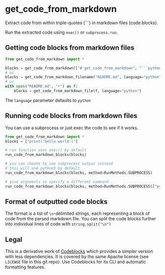 # get_code_from_markdown

Extract code from within triple-quotes (```) in markdown files (code blocks).

Run the extracted code using `exec()` or `subprocess.run`.

## Getting code blocks from markdown files

```python
from get_code_from_markdown import *

blocks = get_code_from_markdown(["# get_code_from_markdown", "```python", "print('hello world')", "```"])
# or
blocks = get_code_from_markdown_filename("README.md", language="python")
# or
with open("README.md", "r") as f:
    blocks = get_code_from_markdown_file(f, language="python")
```

The `language` parameter defaults to `python`

## Running code blocks from markdown files

You can use a subprocess or just exec the code to see if it works.

```python
from get_code_from_markdown import *
blocks = ["print('hello world')"]

# run function uses exec() by default
run_code_from_markdown_blocks(blocks)

# you can choose to use subprocess output instead
# this will use python3 by default
run_code_from_markdown_blocks(blocks, method=RunMethods.SUBPROCESS)

# give arguments to specify a different command
run_code_from_markdown_blocks(blocks, method=RunMethods.SUBPROCESS(["python3", "-c"]))
```

## Format of outputted code blocks

The format is a list of `\n`-delimited strings, each representing a block of code from the parsed markdown file. You can split the code blocks further into individual lines of code with `string.split("\n")`

## Legal

This is a derivative work of [Codeblocks](https://github.com/shamrin/codeblocks) which provides a simpler version with less dependencies. It is covered by the same Apache license (see `LICENSE` file in this git repo). Use Codeblocks for its CLI and automatic formatting features.
